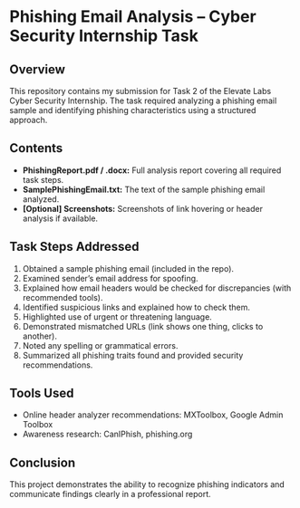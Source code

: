 # Phishing Email Analysis – Cyber Security Internship Task

## Overview

This repository contains my submission for Task 2 of the Elevate Labs Cyber Security Internship. The task required analyzing a phishing email sample and identifying phishing characteristics using a structured approach.

## Contents

- **PhishingReport.pdf / .docx:** Full analysis report covering all required task steps.
- **SamplePhishingEmail.txt:** The text of the sample phishing email analyzed.
- **[Optional] Screenshots:** Screenshots of link hovering or header analysis if available.

## Task Steps Addressed

1. Obtained a sample phishing email (included in the repo).
2. Examined sender’s email address for spoofing.
3. Explained how email headers would be checked for discrepancies (with recommended tools).
4. Identified suspicious links and explained how to check them.
5. Highlighted use of urgent or threatening language.
6. Demonstrated mismatched URLs (link shows one thing, clicks to another).
7. Noted any spelling or grammatical errors.
8. Summarized all phishing traits found and provided security recommendations.

## Tools Used

- Online header analyzer recommendations: MXToolbox, Google Admin Toolbox
- Awareness research: CanIPhish, phishing.org

## Conclusion

This project demonstrates the ability to recognize phishing indicators and communicate findings clearly in a professional report.

